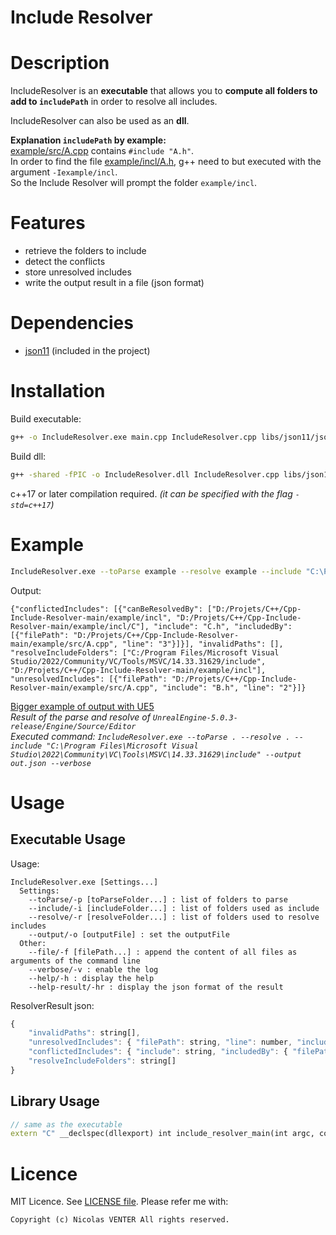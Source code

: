 # Include Resolver

# Description

IncludeResolver is an **executable** that allows you to **compute all folders to add to `includePath`** in order to resolve all includes.

IncludeResolver can also be used as an **dll**.

**Explanation `includePath` by example:**  
[example/src/A.cpp](example/src/A.cpp) contains	 `#include "A.h"`.  
In order to find the file [example/incl/A.h](example/incl/A.h), g++ need to but executed with the argument `-Iexample/incl`.  
So the Include Resolver will prompt the folder `example/incl`.

# Features

- retrieve the folders to include
- detect the conflicts
- store unresolved includes
- write the output result in a file (json format)

# Dependencies

- [json11](https://github.com/dropbox/json11) (included in the project)

# Installation

Build executable:

```bash
g++ -o IncludeResolver.exe main.cpp IncludeResolver.cpp libs/json11/json11.cpp
```

Build dll:

```bash
g++ -shared -fPIC -o IncludeResolver.dll IncludeResolver.cpp libs/json11/json11.cpp
```

c++17 or later compilation required. *(it can be specified with the flag `-std=c++17`)*

# Example

```bash
IncludeResolver.exe --toParse example --resolve example --include "C:\Program Files\Microsoft Visual Studio\2022\Community\VC\Tools\MSVC\14.33.31629\include"
```

Output:
```
{"conflictedIncludes": [{"canBeResolvedBy": ["D:/Projets/C++/Cpp-Include-Resolver-main/example/incl", "D:/Projets/C++/Cpp-Include-Resolver-main/example/incl/C"], "include": "C.h", "includedBy": [{"filePath": "D:/Projets/C++/Cpp-Include-Resolver-main/example/src/A.cpp", "line": "3"}]}], "invalidPaths": [], "resolveIncludeFolders": ["C:/Program Files/Microsoft Visual Studio/2022/Community/VC/Tools/MSVC/14.33.31629/include", "D:/Projets/C++/Cpp-Include-Resolver-main/example/incl"], "unresolvedIncludes": [{"filePath": "D:/Projets/C++/Cpp-Include-Resolver-main/example/src/A.cpp", "include": "B.h", "line": "2"}]}
```

<!-- TODO: remove this example ? -->
[Bigger example of output with UE5](out.json)  
*Result of the parse and resolve of `UnrealEngine-5.0.3-release/Engine/Source/Editor`  
Executed command: `IncludeResolver.exe --toParse . --resolve . --include "C:\Program Files\Microsoft Visual Studio\2022\Community\VC\Tools\MSVC\14.33.31629\include" --output out.json --verbose`*

# Usage

## Executable Usage

Usage:

```
IncludeResolver.exe [Settings...]
  Settings:
    --toParse/-p [toParseFolder...] : list of folders to parse
    --include/-i [includeFolder...] : list of folders used as include
    --resolve/-r [resolveFolder...] : list of folders used to resolve includes
    --output/-o [outputFile] : set the outputFile
  Other:
    --file/-f [filePath...] : append the content of all files as arguments of the command line
    --verbose/-v : enable the log
    --help/-h : display the help
    --help-result/-hr : display the json format of the result
```

ResolverResult json:

```js
{
	"invalidPaths": string[],
	"unresolvedIncludes": { "filePath": string, "line": number, "include": string }[],
	"conflictedIncludes": { "include": string, "includedBy": { "filePath": string, "line": number }[], "canBeResolvedBy": string[] }[],
	"resolveIncludeFolders": string[]
}
```
## Library Usage

```cpp
// same as the executable
extern "C" __declspec(dllexport) int include_resolver_main(int argc, const char* argv[]);
```

# Licence

MIT Licence. See [LICENSE file](LICENSE).
Please refer me with:

	Copyright (c) Nicolas VENTER All rights reserved.
